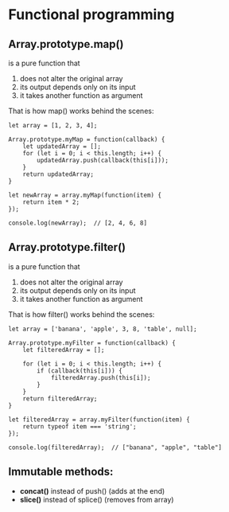 # Functional programming

## Array.prototype.map()

is a pure function that 
1) does not alter the original array
2) its output depends only on its input
3) it takes another function as argument

That is how map() works behind the scenes:

```
let array = [1, 2, 3, 4];

Array.prototype.myMap = function(callback) {
    let updatedArray = [];
    for (let i = 0; i < this.length; i++) {
        updatedArray.push(callback(this[i]));
    }
    return updatedArray;
}

let newArray = array.myMap(function(item) {
    return item * 2;
});

console.log(newArray);  // [2, 4, 6, 8]
```


## Array.prototype.filter()

is a pure function that 
1) does not alter the original array
2) its output depends only on its input
3) it takes another function as argument

That is how filter() works behind the scenes:

```
let array = ['banana', 'apple', 3, 8, 'table', null];

Array.prototype.myFilter = function(callback) {
    let filteredArray = [];

    for (let i = 0; i < this.length; i++) {
        if (callback(this[i])) {
            filteredArray.push(this[i]);
        }
    }
    return filteredArray;
}

let filteredArray = array.myFilter(function(item) {
    return typeof item === 'string';
});

console.log(filteredArray);  // ["banana", "apple", "table"]
```

## Immutable methods:

- **concat()** instead of push() (adds at the end)
- **slice()** instead of splice() (removes from array)